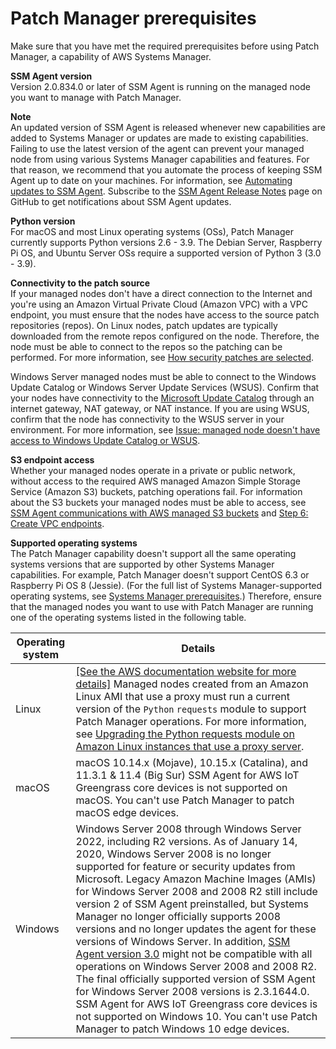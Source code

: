 # Patch Manager prerequisites<a name="patch-manager-prerequisites"></a>

Make sure that you have met the required prerequisites before using Patch Manager, a capability of AWS Systems Manager\. 

**SSM Agent version**  
Version 2\.0\.834\.0 or later of SSM Agent is running on the managed node you want to manage with Patch Manager\.

**Note**  
An updated version of SSM Agent is released whenever new capabilities are added to Systems Manager or updates are made to existing capabilities\. Failing to use the latest version of the agent can prevent your managed node from using various Systems Manager capabilities and features\. For that reason, we recommend that you automate the process of keeping SSM Agent up to date on your machines\. For information, see [Automating updates to SSM Agent](ssm-agent-automatic-updates.md)\. Subscribe to the [SSM Agent Release Notes](https://github.com/aws/amazon-ssm-agent/blob/mainline/RELEASENOTES.md) page on GitHub to get notifications about SSM Agent updates\.

**Python version**  
For macOS and most Linux operating systems \(OSs\), Patch Manager currently supports Python versions 2\.6 \- 3\.9\. The Debian Server, Raspberry Pi OS, and Ubuntu Server OSs require a supported version of Python 3 \(3\.0 \- 3\.9\)\.

**Connectivity to the patch source**  
If your managed nodes don't have a direct connection to the Internet and you're using an Amazon Virtual Private Cloud \(Amazon VPC\) with a VPC endpoint, you must ensure that the nodes have access to the source patch repositories \(repos\)\. On Linux nodes, patch updates are typically downloaded from the remote repos configured on the node\. Therefore, the node must be able to connect to the repos so the patching can be performed\. For more information, see [How security patches are selected](patch-manager-how-it-works-selection.md)\.

Windows Server managed nodes must be able to connect to the Windows Update Catalog or Windows Server Update Services \(WSUS\)\. Confirm that your nodes have connectivity to the [Microsoft Update Catalog](https://www.catalog.update.microsoft.com/home.aspx) through an internet gateway, NAT gateway, or NAT instance\. If you are using WSUS, confirm that the node has connectivity to the WSUS server in your environment\. For more information, see [Issue: managed node doesn't have access to Windows Update Catalog or WSUS](patch-manager-troubleshooting.md#patch-manager-troubleshooting-instance-access)\.

**S3 endpoint access**  
Whether your managed nodes operate in a private or public network, without access to the required AWS managed Amazon Simple Storage Service \(Amazon S3\) buckets, patching operations fail\. For information about the S3 buckets your managed nodes must be able to access, see [SSM Agent communications with AWS managed S3 buckets](ssm-agent-minimum-s3-permissions.md) and [Step 6: Create VPC endpoints](setup-create-vpc.md)\.

**Supported operating systems**  
The Patch Manager capability doesn't support all the same operating systems versions that are supported by other Systems Manager capabilities\. For example, Patch Manager doesn't support CentOS 6\.3 or Raspberry Pi OS 8 \(Jessie\)\. \(For the full list of Systems Manager\-supported operating systems, see [Systems Manager prerequisites](systems-manager-prereqs.md)\.\) Therefore, ensure that the managed nodes you want to use with Patch Manager are running one of the operating systems listed in the following table\.


| Operating system | Details | 
| --- | --- | 
|  Linux  |  [\[See the AWS documentation website for more details\]](http://docs.aws.amazon.com/systems-manager/latest/userguide/patch-manager-prerequisites.html) Managed nodes created from an Amazon Linux AMI that use a proxy must run a current version of the `Python` `requests` module to support Patch Manager operations\. For more information, see [Upgrading the Python requests module on Amazon Linux instances that use a proxy server](sysman-proxy-with-ssm-agent-al-python-requests.md)\.  | 
| macOS |  macOS 10\.14\.x \(Mojave\), 10\.15\.x \(Catalina\), and 11\.3\.1 & 11\.4 \(Big Sur\) SSM Agent for AWS IoT Greengrass core devices is not supported on macOS\. You can't use Patch Manager to patch macOS edge devices\.  | 
|  Windows  |  Windows Server 2008 through Windows Server 2022, including R2 versions\.  As of January 14, 2020, Windows Server 2008 is no longer supported for feature or security updates from Microsoft\. Legacy Amazon Machine Images \(AMIs\) for Windows Server 2008 and 2008 R2 still include version 2 of SSM Agent preinstalled, but Systems Manager no longer officially supports 2008 versions and no longer updates the agent for these versions of Windows Server\. In addition, [SSM Agent version 3\.0](ssm-agent-v3.md) might not be compatible with all operations on Windows Server 2008 and 2008 R2\. The final officially supported version of SSM Agent for Windows Server 2008 versions is 2\.3\.1644\.0\.  SSM Agent for AWS IoT Greengrass core devices is not supported on Windows 10\. You can't use Patch Manager to patch Windows 10 edge devices\.  | 